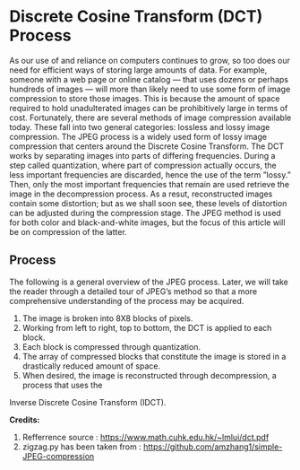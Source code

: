 
# Discrete Cosine Transform (DCT) Process

  

<p>As our use of and reliance on computers continues to grow, so too does our need for
efficient ways of storing large amounts of data. For example, someone with a web page or
online catalog — that uses dozens or perhaps hundreds of images — will more than likely need
to use some form of image compression to store those images. This is because the amount of
space required to hold unadulterated images can be prohibitively large in terms of cost.
Fortunately, there are several methods of image compression available today. These fall into
two general categories: lossless and lossy image compression. The JPEG process is a widely
used form of lossy image compression that centers around the Discrete Cosine Transform.
The DCT works by separating images into parts of differing frequencies. During a step
called quantization, where part of compression actually occurs, the less important
frequencies are discarded, hence the use of the term ”lossy.” Then, only the most important
frequencies that remain are used retrieve the image in the decompression process. As a
resut, reconstructed images contain some distortion; but as we shall soon see, these levels of
distortion can be adjusted during the compression stage. The JPEG method is used for both
color and black-and-white images, but the focus of this article will be on compression of the
latter.</p>

## Process

The following is a general overview of the JPEG process. Later, we will take the reader
through a detailed tour of JPEG’s method so that a more comprehensive understanding of the
process may be acquired.
  
1. The image is broken into 8X8 blocks of pixels.
2. Working from left to right, top to bottom, the DCT is applied to each block.
3. Each block is compressed through quantization.
4. The array of compressed blocks that constitute the image is stored in a drastically reduced
amount of space.
5. When desired, the image is reconstructed through decompression, a process that uses the

Inverse Discrete Cosine Transform (IDCT).

<b>Credits: </b>

  

1. Refferrence source : https://www.math.cuhk.edu.hk/~lmlui/dct.pdf
2. zigzag.py has been taken from : https://github.com/amzhang1/simple-JPEG-compression